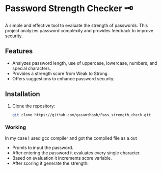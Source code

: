 # Password Strength Checker 🗝️ 

A simple and effective tool to evaluate the strength of passwords. This project analyzes password complexity and provides feedback to improve security.

## Features
- Analyzes password length, use of uppercase, lowercase, numbers, and special characters.
- Provides a strength score from Weak to Strong.
- Offers suggestions to enhance password security.

## Installation
1. Clone the repository:
   ```bash
   git clone https://github.com/gasanthosh/Pass_strength_check.git
 ### Working
 In my case I used gcc compiler and got the compiled file as a.out 
 
- Promts to input the password.
- After entering the password it evaluates every single character.
- Based on evaluation it increments score variable.
- After scoring it generate the strength.
